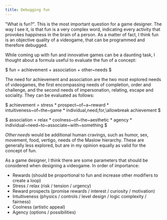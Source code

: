 ```yaml
---
title: Debugging fun
---
```


"What is fun?". This is the most important question for a game designer. The way I see it, is that fun is a very complex word, indicating every activity that provokes happiness in the brain of a person. As a matter of fact, I think fun is an objective quality of a videogame, that can be programmed and therefore debugged.

While coming up with fun and innovative games can be a daunting task, I thought about a formula useful to evaluate the fun of a concept:

$ fun = achievement + association + other~needs $

The need for achievement and association are the two most explored needs of videogames, the first encompassing needs of completion, order and challenge, and the second needs of impersonation, relating, escape and sociality. They can be evaluated as follows:

$ achievement = stress * prospect~of~a~reward * intuitiveness~of~the~game * individual\,need\,for\,\allowbreak achievement $

$ association = relax * coolness~of~the~aesthetic * agency * individual~need~to~associate~with~something $

$Other\,needs$ would be additional human cravings, such as humor, sex, movement, food, vertigo, needs of the Maslow hierarchy. These are generally less explored, but are in my opinion equally as valid for the concept of fun.

As a game designer, I think there are some parameters that should be considered when designing a videogame. In order of importance:

* Rewards (should be proportional to fun and increase other modifiers to create a loop)
* Stress / relax (risk / tension / urgency)
* Reward prospects (promise rewards / interest / curiosity / motivation)
* Intuitiveness (physics / controls / level design / logic complexity / fairness)
* Coolness (artistic appeal)
* Agency (options / possibilities)
